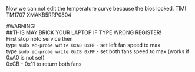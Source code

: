 Now we can not edit the temperature curve because the bios locked.
TIMI TM1707 XMAKB5RRP0804
  
#WARNING!  
##THIS MAY BRICK YOUR LAPTOP IF TYPE WRONG REGISTER!  
First stop nbfc service then  
type `sudo ec-probe write 0xA0 0xFF` - set left fan speed to max  
type `sudo ec-probe write 0xCB 0xFF` - set both fans speed to max (works if 0xA0 is not set)  
0xCB - 0x11 to return both fans
